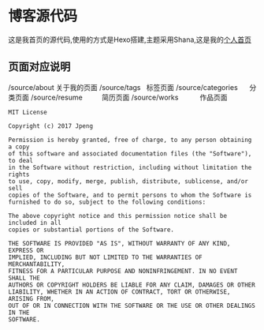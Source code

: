 # 博客源代码
这是我首页的源代码,使用的方式是Hexo搭建,主题采用Shana,这是我的[个人首页](http://peng8350.cn)

## 页面对应说明
/source/about           关于我的页面
/source/tags            标签页面
/source/categories      分类页面
/source/resume          简历页面
/source/works           作品页面

```
MIT License

Copyright (c) 2017 Jpeng

Permission is hereby granted, free of charge, to any person obtaining a copy
of this software and associated documentation files (the "Software"), to deal
in the Software without restriction, including without limitation the rights
to use, copy, modify, merge, publish, distribute, sublicense, and/or sell
copies of the Software, and to permit persons to whom the Software is
furnished to do so, subject to the following conditions:

The above copyright notice and this permission notice shall be included in all
copies or substantial portions of the Software.

THE SOFTWARE IS PROVIDED "AS IS", WITHOUT WARRANTY OF ANY KIND, EXPRESS OR
IMPLIED, INCLUDING BUT NOT LIMITED TO THE WARRANTIES OF MERCHANTABILITY,
FITNESS FOR A PARTICULAR PURPOSE AND NONINFRINGEMENT. IN NO EVENT SHALL THE
AUTHORS OR COPYRIGHT HOLDERS BE LIABLE FOR ANY CLAIM, DAMAGES OR OTHER
LIABILITY, WHETHER IN AN ACTION OF CONTRACT, TORT OR OTHERWISE, ARISING FROM,
OUT OF OR IN CONNECTION WITH THE SOFTWARE OR THE USE OR OTHER DEALINGS IN THE
SOFTWARE.
```
